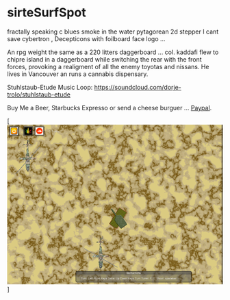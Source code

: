 # sirteSurfSpot
fractally speaking c blues smoke in the water pytagorean 2d stepper
I cant save cybertron , Decepticons with foilboard face logo ...

An rpg weight the same as a 220 litters daggerboard ...
col. kaddafi flew to chipre island in a daggerboard while switching the rear with the front forces,
provoking a realigment of all the enemy toyotas and nissans. He lives in Vancouver an runs a cannabis dispensary.

Stuhlstaub-Etude Music Loop: https://soundcloud.com/dorje-trolo/stuhlstaub-etude

Buy Me a Beer, Starbucks Expresso or send a cheese burguer ... [Paypal](https://www.paypal.me/gospelOfLuke/25).


[![que no se resistieran, por que sino los mataban ... ](https://raw.githubusercontent.com/rgarro/sirteSurfSpot/master/sirteSurf.PNG)]